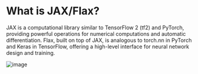 # What is JAX/Flax?

JAX is a computational library similar to TensorFlow 2 (tf2) and PyTorch, providing powerful operations for numerical computations and automatic differentiation. Flax, built on top of JAX, is analogous to torch.nn in PyTorch and Keras in TensorFlow, offering a high-level interface for neural network design and training. 

![image](https://github.com/TwoMinuteJAX/MNIST-JAX-Flax/assets/167840615/0b989971-d616-44bd-8173-fe234e3fcba8)

